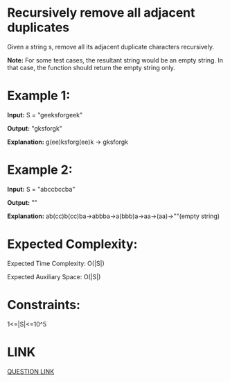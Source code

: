 # Recursively remove all adjacent duplicates

Given a string s, remove all its adjacent duplicate characters recursively. 

**Note:** For some test cases, the resultant string would be an empty string. In that case, the function should return the empty string only.

# Example 1:

**Input:**
S = "geeksforgeek"

**Output:** "gksforgk"

**Explanation:** 
g(ee)ksforg(ee)k -> gksforgk

# Example 2:

**Input:** 
S = "abccbccba"

**Output:** ""

**Explanation:** 
ab(cc)b(cc)ba->abbba->a(bbb)a->aa->(aa)->""(empty string)

# Expected Complexity:
Expected Time Complexity: O(|S|)

Expected Auxiliary Space: O(|S|)


# Constraints:
1<=|S|<=10^5

# LINK
[QUESTION LINK](https://www.geeksforgeeks.org/problems/recursively-remove-all-adjacent-duplicates0744/1?)
